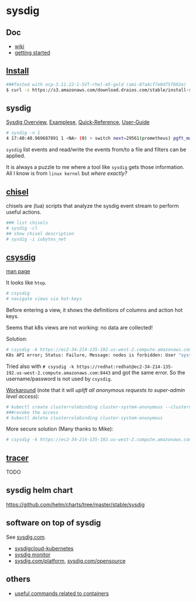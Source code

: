 # sysdig

## Doc

* [wiki](https://github.com/draios/sysdig/wiki)
* [getting started](https://github.com/draios/sysdig/wiki/Getting-Started)

## [Install](https://github.com/draios/sysdig/wiki/How-to-Install-Sysdig-for-Linux)

```bash
###Tested with ocp-3.11.22-1-SVT-rhel-m5-gold (ami-07a4cf7e0d75f602e)
$ curl -s https://s3.amazonaws.com/download.draios.com/stable/install-sysdig | sudo bash
```

## sysdig

[Sysdig Overview](https://github.com/draios/sysdig/wiki/Sysdig-Overview),
[Examplese](https://github.com/draios/sysdig/wiki/Sysdig-Examples),
[Quick-Reference](https://github.com/draios/sysdig/wiki/Sysdig-Quick-Reference-Guide#basic-command-list),
[User-Guide](https://github.com/draios/sysdig/wiki/Sysdig-User-Guide)

```bash
# sysdig -n 1
4 17:40:40.969687891 1 <NA> (0) > switch next=29561(prometheus) pgft_maj=0 pgft_min=0 vm_size=0 vm_rss=0 vm_swap=0 

```

`sysdig` list events and read/write the events from/to a file and filters can be applied.

It is always a puzzle to me where a tool like `sysdig` gets those information. All I know is
from `linux kernel` but _where exactly?_

## [chisel](https://github.com/draios/sysdig/wiki/Chisels-Overview)
chisels are (lua) scripts that analyze the sysdig event stream to perform useful actions. 


```bash
### list chisels
# sysdig -cl
## show chisel description
# sysdig -i iobytes_net

``` 

## [csysdig](https://github.com/draios/sysdig/wiki/Csysdig-Overview)

[man page](https://github.com/draios/sysdig/blob/dev/userspace/sysdig/man/csysdig.md)

It looks like `htop`.

```bash
# csysdig
# navigate views via hot-keys

```

Before entering a view, it shows the definitions of columns and action hot keys. 

Seems that k8s views are not working: no data are collected!

Solution:

```bash
# csysdig -k https://ec2-34-214-135-192.us-west-2.compute.amazonaws.com:8443
K8s API error; Status: Failure, Message: nodes is forbidden: User "system:anonymous" cannot list nodes at the cluster scope: no RBAC policy matched, Reason: Forbidden, Details: , Code: nodes is forbidden: User "system:anonymous" cannot list nodes at the cluster scope: no RBAC policy matched

```

Tried also with `# csysdig -k https://redhat:redhat@ec2-34-214-135-192.us-west-2.compute.amazonaws.com:8443`
and got the same error. So the username/password is not used by `csysdig`.


[Workaround](https://github.com/kubernetes-incubator/apiserver-builder/issues/225) (note that it will _uplift all anonymous requests to super-admin level access_):

```bash
# kubectl create clusterrolebinding cluster-system-anonymous --clusterrole=cluster-admin --user=system:anonymous
###revoke the access
# kubectl delete clusterrolebinding cluster-system-anonymous 
```

More secure solution (Many thanks to Mike):

```bash
# csysdig -k https://ec2-34-214-135-192.us-west-2.compute.amazonaws.com:8443 -K /etc/origin/master/admin.crt:/etc/origin/master/admin.key

```

## [tracer](https://github.com/draios/sysdig/wiki/Tracers)
TODO

## sysdig helm chart
https://github.com/helm/charts/tree/master/stable/sysdig

## software on top of sysdig

See [sysdig.com](https://sysdig.com/).

* [sysdigcloud-kubernetes](https://github.com/draios/sysdigcloud-kubernetes)
* [sysdig monitor](https://sysdig.com/products/monitor/)
* [sysdig.com/platform](https://sysdig.com/platform/), [sysdig.com/opensource](https://sysdig.com/opensource/)

## others

* [useful commands related to containers](https://github.com/draios/sysdig/wiki/Sysdig-Examples#containers)